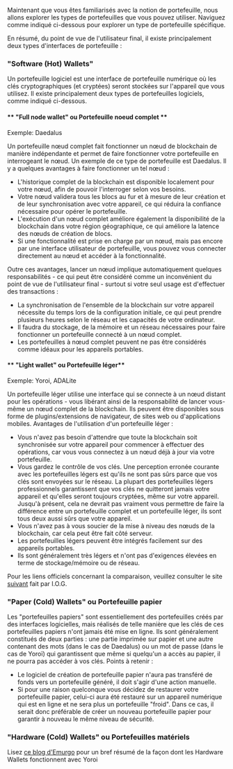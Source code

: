 
Maintenant que vous êtes familiarisés avec la notion de portefeuille, nous allons explorer les types de portefeuilles que vous pouvez utiliser. Naviguez comme indiqué ci-dessous pour explorer un type de portefeuille spécifique.

En résumé, du point de vue de l'utilisateur final, il existe principalement deux types d'interfaces de portefeuille :

### "Software (Hot) Wallets"

Un portefeuille logiciel est une interface de portefeuille numérique où les clés cryptographiques (et cryptées) seront stockées sur l'appareil que vous utilisez. Il existe principalement deux types de portefeuilles logiciels, comme indiqué ci-dessous.

<!-- tabs:start -->

#### ** "Full node wallet" ou Portefeuille noeud complet **

Exemple: Daedalus

Un portefeuille nœud complet fait fonctionner un nœud de blockchain de manière indépendante et permet de faire fonctionner votre portefeuille en interrogeant le nœud. Un exemple de ce type de portefeuille est Daedalus. Il y a quelques avantages à faire fonctionner un tel nœud :
 - L'historique complet de la blockchain est disponible localement pour votre nœud, afin de pouvoir l'interroger selon vos besoins.
 - Votre nœud validera tous les blocs au fur et à mesure de leur création et de leur synchronisation avec votre appareil, ce qui réduira la confiance nécessaire pour opérer le portefeuille.
 - L'exécution d'un nœud complet améliore également la disponibilité de la blockchain dans votre région géographique, ce qui améliore la latence des nœuds de création de blocs.
 - Si une fonctionnalité est prise en charge par un nœud, mais pas encore par une interface utilisateur de portefeuille, vous pouvez vous connecter directement au nœud et accéder à la fonctionnalité.

Outre ces avantages, lancer un nœud implique automatiquement quelques responsabilités - ce qui peut être considéré comme un inconvénient du point de vue de l'utilisateur final - surtout si votre seul usage est d'effectuer des transactions :
 - La synchronisation de l'ensemble de la blockchain sur votre appareil nécessite du temps lors de la configuration initiale, ce qui peut prendre plusieurs heures selon le réseau et les capacités de votre ordinateur.
 - Il faudra du stockage, de la mémoire et un réseau nécessaires pour faire fonctionner un portefeuille connecté à un nœud complet.
 - Les portefeuilles à nœud complet peuvent ne pas être considérés comme idéaux pour les appareils portables.

#### ** "Light wallet" ou Portefeuille léger**

Exemple: Yoroi, ADALite

Un portefeuille léger utilise une interface qui se connecte à un nœud distant pour les opérations - vous libérant ainsi de la responsabilité de lancer vous-même un nœud complet de la blockchain. Ils peuvent être disponibles sous forme de plugins/extensions de navigateur, de sites web ou d'applications mobiles. Avantages de l'utilisation d'un portefeuille léger :
- Vous n'avez pas besoin d'attendre que toute la blockchain soit synchronisée sur votre appareil pour commencer à effectuer des opérations, car vous vous connectez à un nœud déjà à jour via votre portefeuille.
- Vous gardez le contrôle de vos clés. Une perception erronée courante avec les portefeuilles légers est qu'ils ne sont pas sûrs parce que vos clés sont envoyées sur le réseau. La plupart des portefeuilles légers professionnels garantissent que vos clés ne quitteront jamais votre appareil et qu'elles seront toujours cryptées, même sur votre appareil. Jusqu'à présent, cela ne devrait pas vraiment vous permettre de faire la différence entre un portefeuille complet et un portefeuille léger, ils sont tous deux aussi sûrs que votre appareil.
- Vous n'avez pas à vous soucier de la mise à niveau des nœuds de la blockchain, car cela peut être fait côté serveur.
- Les portefeuilles légers peuvent être intégrés facilement sur des appareils portables.
- Ils sont généralement très légers et n'ont pas d'exigences élevées en terme de stockage/mémoire ou de réseau.

Pour les liens officiels concernant la comparaison, veuillez consulter le site [suivant](https://iohk.zendesk.com/hc/en-us/articles/360026058573-Daedalus-wallet-compared-to-Yoroi-wallet) fait par I.O.G.

<!-- tabs:end -->

### "Paper (Cold) Wallets" ou Portefeuille papier

Les "portefeuilles papiers" sont essentiellement des portefeuilles créés par des interfaces logicielles, mais réalisés de telle manière que les clés de ces portefeuilles papiers n'ont jamais été mise en ligne. Ils sont généralement constitués de deux parties : une partie imprimée sur papier et une autre contenant des mots (dans le cas de Daedalus) ou un mot de passe (dans le cas de Yoroï) qui garantissent que même si quelqu'un a accès au papier, il ne pourra pas accéder à vos clés. Points à retenir :
- Le logiciel de création de portefeuille papier n'aura pas transféré de fonds vers un portefeuille généré, il doit s'agir d'une action manuelle.
- Si pour une raison quelconque vous décidez de restaurer votre portefeuille papier, celui-ci aura été restauré sur un appareil numérique qui est en ligne et ne sera plus un portefeuille "froid". Dans ce cas, il serait donc préférable de créer un nouveau portefeuille papier pour garantir à nouveau le même niveau de sécurité.

### "Hardware (Cold) Wallets" ou Portefeuilles matériels

Lisez [ce blog d'Emurgo](https://emurgo.io/en/blog/hardware-wallet-explanation-yoroi-keep-ada-safe) pour un bref résumé de la façon dont les Hardware Wallets fonctionnent avec Yoroi
